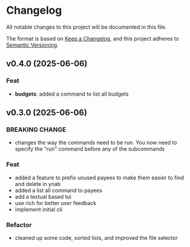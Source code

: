 # Changelog

All notable changes to this project will be documented in this file.

The format is based on [Keep a Changelog](https://keepachangelog.com/en/1.1.0/),
and this project adheres to [Semantic Versioning](https://semver.org/spec/v2.0.0.html).

## v0.4.0 (2025-06-06)

### Feat

- **budgets**: added a command to list all budgets

## v0.3.0 (2025-06-06)

### BREAKING CHANGE

- changes the way the commands need to be run. You now need to specify the "run" command before any of the subcommands

### Feat

- added a feature to prefix unused payees to make them easier to find and delete in ynab
- added a list all command to payees
- add a textual based tui
- use rich for better user feedback
- implement initial cli

### Refactor

- cleaned up some code, sorted lists, and improved the file selector
